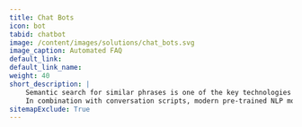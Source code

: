 ```yaml
---
title: Chat Bots
icon: bot
tabid: chatbot
image: /content/images/solutions/chat_bots.svg
image_caption: Automated FAQ
default_link: 
default_link_name: 
weight: 40
short_description: |
    Semantic search for similar phrases is one of the key technologies for building chatbots.
    In combination with conversation scripts, modern pre-trained NLP models and Qdrant, it is possible to build an automated FAQ answering system.    
sitemapExclude: True
---
```

